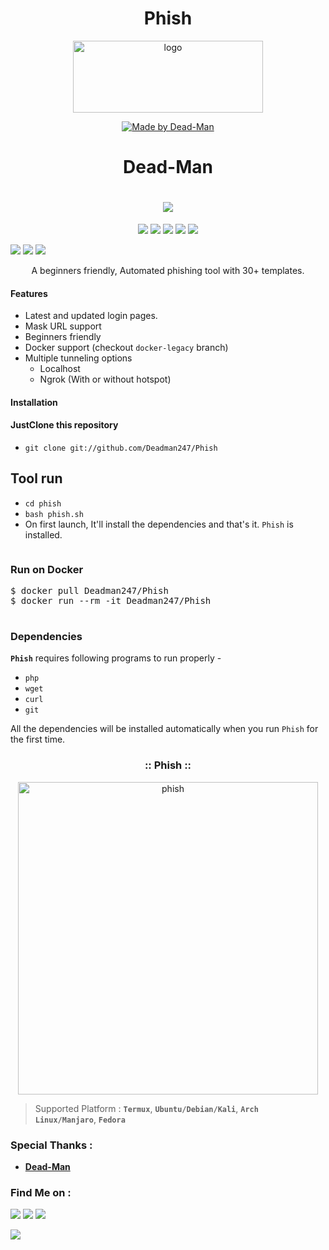 <!-- Phish -->
<h1 align="center">Phish</h1>
<p align="center"><img class="alignnone size-full wp-image-34" src="https://deadman247.files.wordpress.com/2021/06/logo.jpg" alt="logo" width="304" height="115"></p>
<p align="center"></p>
<p align="center"><a href="#"><img title="Made by Dead-Man" src="https://img.shields.io/badge/MADE%20in-Bangladesh-green?colorA=%23ff0000&amp;colorB=%23017e40&amp;style=for-the-badge"></a></p>

<h1 align="center">Dead-Man</h1>
<h1 align="center"><img src="https://img.shields.io/badge/Author-Dead--Man-cyan?style=flat-square"></h1>
<p align="center"><img src="https://img.shields.io/badge/Version-2.1-green?style=for-the-badge">
<img src="https://img.shields.io/github/license/Deadman247/Phish?style=for-the-badge">
<img src="https://img.shields.io/github/stars/Deadman247/Phish?style=for-the-badge">
<img src="https://img.shields.io/github/issues/Deadman247/Phish?color=red&amp;style=for-the-badge">
<img src="https://img.shields.io/github/forks/Deadman/Phish?color=teal&amp;style=for-the-badge"></p>
<img src="https://img.shields.io/badge/Open%20Source-Yes-cyan?style=flat-square">
<img src="https://img.shields.io/badge/MADE%20IN-BANGLADESH-green?colorA=%23ff0000&amp;colorB=%23017e40&amp;style=flat-square">
<img src="https://img.shields.io/badge/Written%20In-Bash-cyan?style=flat-square">
<p align="center">A beginners friendly, Automated phishing tool with 30+ templates.</p>

<h4>Features</h4>
<ul>
 	<li>Latest and updated login pages.</li>
 	<li>Mask URL support</li>
 	<li>Beginners friendly</li>
 	<li>Docker support (checkout&nbsp;<code>docker-legacy</code>&nbsp;branch)</li>
 	<li>Multiple tunneling options
<ul>
 	<li>Localhost</li>
 	<li>Ngrok (With or without hotspot)</li>
</ul>
</li>
</ul>
<h4>Installation</h4>
<h4>JustClone this repository</h4>
<ul>
 	<li><code>git clone git://github.com/Deadman247/Phish</code></li>
</ul>
<h2>Tool run</h2>
<ul>
 	<li><code>cd phish</code></li>
 	<li><code>bash phish.sh</code></li>
 	<li>On first launch, It'll install the dependencies and that's it.&nbsp;<code>Phish</code>&nbsp;is installed.</li>
</ul>
<pre></pre>


<h3>Run on Docker</h3>


<pre>$ docker pull Deadman247/Phish
$ docker run --rm -it Deadman247/Phish

</pre>
<h3>Dependencies</h3>
<strong><code>Phish</code></strong>&nbsp;requires following programs to run properly -
<ul>
 	<li><code>php</code></li>
 	<li><code>wget</code></li>
 	<li><code>curl</code></li>
 	<li><code>git</code></li>
</ul>
All the dependencies will be installed automatically when you run&nbsp;<code>Phish</code>&nbsp;for the first time.
<h3 align="center">:: Phish ::</h3>
<p style="text-align:center;"><img class="alignnone size-full wp-image-35" src="https://deadman247.files.wordpress.com/2021/06/phish.jpg" alt="phish" width="480" height="500"></p>
<p align="center"></p>

<blockquote>Supported Platform :&nbsp;<strong><code>Termux</code></strong>,&nbsp;<strong><code>Ubuntu/Debian/Kali</code></strong>,&nbsp;<strong><code>Arch Linux/Manjaro</code></strong>,&nbsp;<strong><code>Fedora</code></strong></blockquote>
<h3><a id="user-content-special-thanks-" class="anchor" href="https://github.com/Deadman247/Phish/blob/master/README.md#special-thanks-" aria-hidden="true"></a>Special Thanks :</h3>
<ul>
 	<li><a href="https://github.com/Deadman247"><strong>Dead-Man</strong></a></li>
</ul>
<h3><a id="user-content-find-me-on-" class="anchor" href="https://github.com/Deadman247/Phish/blob/master/README.md#find-me-on-" aria-hidden="true"></a>Find Me on :</h3>
<p align="left"><a href="https://github.com/Deadman247"><img src="https://camo.githubusercontent.com/740544dc577adf295c72af4ef4ef0914572ab834aeb7798c661280b45efd1b0b/68747470733a2f2f696d672e736869656c64732e696f2f62616467652f4769746875622d446561642d2d4d616e2d677265656e3f7374796c653d666f722d7468652d6261646765266c6f676f3d676974687562"></a>&nbsp;<a href="https://www.facebook.com/DeadManGrayHat" rel="nofollow"><img src="https://camo.githubusercontent.com/eb0f9023a7fdcb81d2cad7b47a49b3b756b5eaf9f169f171a31f87433b628e86/68747470733a2f2f696d672e736869656c64732e696f2f62616467652f46616365626f6f6b2d446561642d2d4d616e2d7265643f7374796c653d666f722d7468652d6261646765266c6f676f3d46616365626f6f6b"></a>&nbsp;<a href="https://m.me/DeadManGrayHat" rel="nofollow"><img src="https://camo.githubusercontent.com/b3f996a015fec9ec20f55759a6e7dc9ad46009d05cbf627bf8867a357cc3079a/68747470733a2f2f696d672e736869656c64732e696f2f62616467652f4d657373656e6765722d446561642d2d4d616e2d626c75653f7374796c653d666f722d7468652d6261646765266c6f676f3d4d657373656e676572"></a></p>
<a style="font-size:1em;background-color:var(--wp--preset--color--background);font-family:var(--font-base, 'PT Sans', -apple-system, BlinkMacSystemFont, 'Segoe UI', 'Roboto', 'Oxygen', 'Ubuntu', 'Cantarell', 'Fira Sans', 'Droid Sans', 'Helvetica Neue', sans-serif);" href="https://m.me/DeadManGrayHat" target="_blank" rel="noopener"><img src="https://img.shields.io/badge/Messenger-Dead--Man-blue?style=for-the-badge&amp;logo=Messenger"></a>
